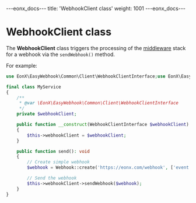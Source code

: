 ---eonx_docs---
title: 'WebhookClient class'
weight: 1001
---eonx_docs---

# WebhookClient class

The **WebhookClient** class triggers the processing of the [middleware](middleware.md) stack for a webhook via the
`sendWebhook()` method.

For example:

```php
use EonX\EasyWebhook\Common\Client\WebhookClientInterface;use EonX\EasyWebhook\Common\Entity\Webhook;

final class MyService
{
    /**
     * @var \EonX\EasyWebhook\Common\Client\WebhookClientInterface
     */
    private $webhookClient;

    public function __construct(WebhookClientInterface $webhookClient)
    {
        $this->webhookClient = $webhookClient;
    }

    public function send(): void
    {
        // Create simple webhook
        $webhook = Webhook::create('https://eonx.com/webhook', ['event' => 'showcase'], 'PUT');

        // Send the webhook
        $this->webhookClient->sendWebhook($webhook);
    }
}
```
